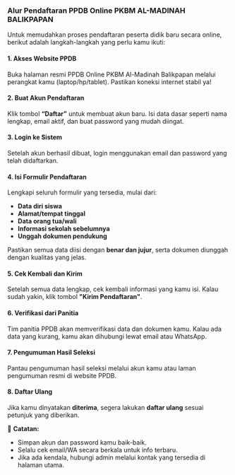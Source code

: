 ### **Alur Pendaftaran PPDB Online PKBM AL-MADINAH BALIKPAPAN**

Untuk memudahkan proses pendaftaran peserta didik baru secara online, berikut adalah langkah-langkah yang perlu kamu ikuti:

#### **1. Akses Website PPDB**

Buka halaman resmi PPDB Online PKBM Al-Madinah Balikpapan melalui perangkat kamu (laptop/hp/tablet). Pastikan koneksi internet stabil ya!

#### **2. Buat Akun Pendaftaran**

Klik tombol **“Daftar”** untuk membuat akun baru. Isi data dasar seperti nama lengkap, email aktif, dan buat password yang mudah diingat.

#### **3. Login ke Sistem**

Setelah akun berhasil dibuat, login menggunakan email dan password yang telah didaftarkan.

#### **4. Isi Formulir Pendaftaran**

Lengkapi seluruh formulir yang tersedia, mulai dari:

- **Data diri siswa**
- **Alamat/tempat tinggal**
- **Data orang tua/wali**
- **Informasi sekolah sebelumnya**
- **Unggah dokumen pendukung**

Pastikan semua data diisi dengan **benar dan jujur**, serta dokumen diunggah dengan kualitas yang jelas.

#### **5. Cek Kembali dan Kirim**

Setelah semua data lengkap, cek kembali informasi yang kamu isi. Kalau sudah yakin, klik tombol **"Kirim Pendaftaran"**.

#### **6. Verifikasi dari Panitia**

Tim panitia PPDB akan memverifikasi data dan dokumen kamu. Kalau ada data yang kurang, kamu akan dihubungi lewat email atau WhatsApp.

#### **7. Pengumuman Hasil Seleksi**

Pantau pengumuman hasil seleksi melalui akun kamu atau laman pengumuman resmi di website PPDB.

#### **8. Daftar Ulang**

Jika kamu dinyatakan **diterima**, segera lakukan **daftar ulang** sesuai petunjuk yang diberikan.

📌 **Catatan:**

- Simpan akun dan password kamu baik-baik.
- Selalu cek email/WA secara berkala untuk info terbaru.
- Jika ada kendala, hubungi admin melalui kontak yang tersedia di halaman utama.

